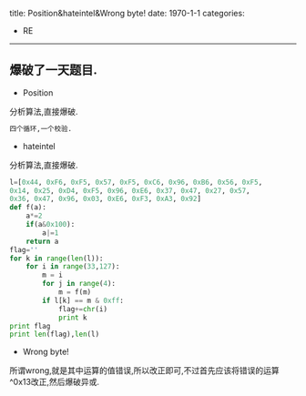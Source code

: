 title: Position&hateintel&Wrong byte!
date: 1970-1-1
categories:
- RE
---

## 爆破了一天题目.
- Position

分析算法,直接爆破.

```python
四个循环,一个校验.
```

- hateintel

分析算法,直接爆破.
```python
l=[0x44, 0xF6, 0xF5, 0x57, 0xF5, 0xC6, 0x96, 0xB6, 0x56, 0xF5,
0x14, 0x25, 0xD4, 0xF5, 0x96, 0xE6, 0x37, 0x47, 0x27, 0x57,
0x36, 0x47, 0x96, 0x03, 0xE6, 0xF3, 0xA3, 0x92]
def f(a):
    a*=2
    if(a&0x100):
        a|=1
    return a
flag=''
for k in range(len(l)):
    for i in range(33,127):
        m = i
        for j in range(4):
            m = f(m)
        if l[k] == m & 0xff:
            flag+=chr(i)
            print k
print flag
print len(flag),len(l)
```
- Wrong byte!

所谓wrong,就是其中运算的值错误,所以改正即可,不过首先应该将错误的运算^0x13改正,然后爆破异或.
